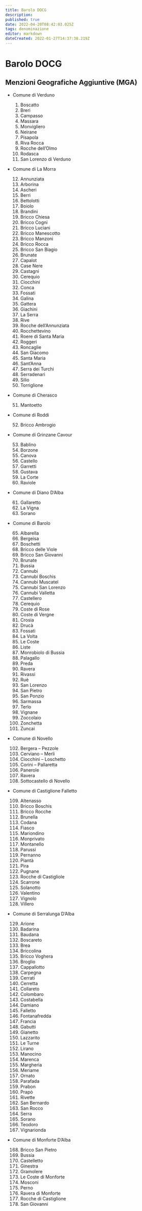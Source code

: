 ```yaml
---
title: Barolo DOCG
description: 
published: true
date: 2022-04-20T08:42:03.025Z
tags: denominazione
editor: markdown
dateCreated: 2022-01-27T14:37:38.219Z
---
```


# Barolo DOCG

## Menzioni Geografiche Aggiuntive (MGA)

- Comune di Verduno
  1. Boscatto
  2. Breri
  3. Campasso
  4. Massara
  5. Monvigliero
  6. Neirane
  7. Pisapola
  8. Riva Rocca
  9. Rocche dell’Olmo
  10. Rodasca
  11. San Lorenzo di Verduno

- Comune di La Morra

  12. Annunziata
  13. Arborina
  14. Ascheri
  15. Berri
  16. Bettolotti
  17. Boiolo
  18. Brandini
  19. Bricco Chiesa
  20. Bricco Cogni
  21. Bricco Luciani
  22. Bricco Manescotto
  23. Bricco Manzoni
  24. Bricco Rocca
  25. Bricco San Biagio
  26. Brunate
  27. Capalot
  28. Case Nere
  29. Castagni
  30. Cerequio
  31. Ciocchini
  32. Conca
  33. Fossati
  34. Galina
  35. Gattera
  36. Giachini
  37. La Serra
  38. Rive
  39. Rocche dell’Annunziata
  40. Rocchettevino
  41. Roere di Santa Maria
  42. Roggeri
  43. Roncaglie
  44. San Giacomo
  45. Santa Maria
  46. Sant’Anna
  47. Serra dei Turchi
  48. Serradenari
  49. Silio
  50. Torriglione

- Comune di Cherasco

  51. Mantoetto

- Comune di Roddi

  52. Bricco Ambrogio

- Comune di Grinzane Cavour

  53.  Bablino
  54. Borzone
  55. Canova
  56. Castello
  57. Garretti
  58. Gustava
  59. La Corte
  60. Raviole

- Comune di Diano D’Alba

  61. Gallaretto
  62. La Vigna
  63. Sorano

- Comune di Barolo

  65. Albarella
  66. Bergeisa
  67. Boschetti
  68. Bricco delle Viole
  69. Bricco San Giovanni
  70. Brunate
  71. Bussia
  72. Cannubi
  73. Cannubi Boschis
  74. Cannubi Muscatel
  75. Cannubi San Lorenzo
  76. Cannubi Valletta
  77. Castellero
  78. Cerequio
  79. Coste di Rose
  80. Coste di Vergne
  81. Crosia
  82. Drucà
  83. Fossati
  84. La Volta
  85. Le Coste
  86. Liste
  87. Monrobiolo di Bussia
  88. Palagallo
  89. Preda
  90. Ravera
  91. Rivassi
  92. Ruè
  93. San Lorenzo
  94. San Pietro
  95. San Ponzio
  96. Sarmassa
  97. Terlo
  98. Vignane
  99. Zoccolaio
  100. Zonchetta
  101. Zuncai

- Comune di Novello

  102. Bergera – Pezzole
  103. Cerviano – Merli
  104. Ciocchini – Loschetto
  105. Corini – Pallaretta
  106. Panerole
  107. Ravera
  108. Sottocastello di Novello

- Comune di Castiglione Falletto

  109. Altenasso
  110. Bricco Boschis
  111. Bricco Rocche
  112. Brunella
  113. Codana
  114. Fiasco
  115. Mariondino
  116. Monprivato
  117. Montanello
  118. Parussi
  119. Pernanno
  120. Piantà
  121. Pira
  122. Pugnane
  123. Rocche di Castigliole
  124. Scarrone
  125. Solanotto
  126. Valentino
  127. Vignolo
  128. Villero

- Comune di Serralunga D’Alba

  129.  Arione
  130.  Badarina
  131.  Baudana
  132.  Boscareto
  133.  Brea
  134.  Briccolina
  135.  Bricco Voghera
  136.  Broglio
  137.  Cappallotto
  138.  Carpegna
  139.  Cerrati
  140.  Cerretta
  141.  Collareto
  142.  Colombaro
  143.  Costabella
  144.  Damiano
  145.  Falletto
  146.  Fontanafredda
  147.  Francia
  148.  Gabutti
  149.  Gianetto
  150.  Lazzarito
  151.  Le Turne
  152.  Lirano
  153.  Manocino
  154.  Marenca
  155.  Margheria
  156.  Meriame
  157.  Ornato
  158.  Parafada
  159.  Prabon
  160.  Prapò
  161.  Rivette
  162.  San Bernardo
  163.  San Rocco
  164.  Serra
  165.  Sorano
  166.  Teodoro
  167.  Vignarionda

- Comune di Monforte D’Alba

  168. Bricco San Pietro
  169. Bussia
  170. Castelletto
  171. Ginestra
  172. Gramolere
  173. Le Coste di Monforte
  174. Mosconi
  175. Perno
  176. Ravera di Monforte
  177. Rocche di Castiglione
  178. San Giovanni
